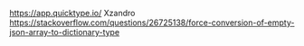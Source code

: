 https://app.quicktype.io/
Xzandro
https://stackoverflow.com/questions/26725138/force-conversion-of-empty-json-array-to-dictionary-type